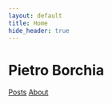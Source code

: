 ```yaml
---
layout: default
title: Home
hide_header: true
---
```


<h1 class="home-name">Pietro Borchia</h1>

<nav class="home-nav">
  <a href="{{ '/posts/' | relative_url }}">Posts</a>
  <a href="{{ '/about/' | relative_url }}">About</a>
</nav>
